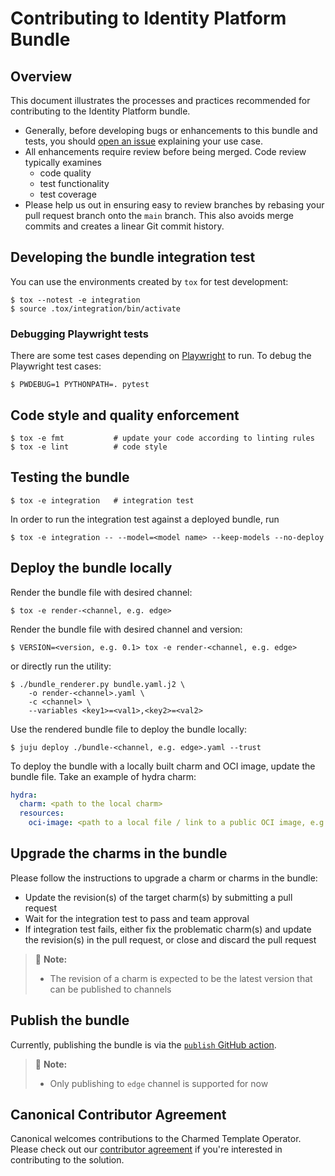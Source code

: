 # Contributing to Identity Platform Bundle

## Overview

This document illustrates the processes and practices recommended for
contributing to the Identity Platform bundle.

- Generally, before developing bugs or enhancements to this bundle and tests,
  you should [open an issue](https://github.com/canonical/iam-bundle/issues)
  explaining your use case.
- All enhancements require review before being merged. Code review typically
  examines
    - code quality
    - test functionality
    - test coverage
- Please help us out in ensuring easy to review branches by rebasing your pull
  request branch onto
  the `main` branch. This also avoids merge commits and creates a linear Git
  commit history.

## Developing the bundle integration test

You can use the environments created by `tox` for test development:

```shell
$ tox --notest -e integration
$ source .tox/integration/bin/activate
```

### Debugging Playwright tests

There are some test cases depending
on [Playwright](https://playwright.dev/python/) to run. To debug the Playwright
test cases:

```
$ PWDEBUG=1 PYTHONPATH=. pytest
```

## Code style and quality enforcement

```shell
$ tox -e fmt           # update your code according to linting rules
$ tox -e lint          # code style
```

## Testing the bundle

```shell
$ tox -e integration   # integration test
```

In order to run the integration test against a deployed bundle, run

```shell
$ tox -e integration -- --model=<model name> --keep-models --no-deploy
```

## Deploy the bundle locally

Render the bundle file with desired channel:

```shell
$ tox -e render-<channel, e.g. edge>
```

Render the bundle file with desired channel and version:

```shell
$ VERSION=<version, e.g. 0.1> tox -e render-<channel, e.g. edge>
```

or directly run the utility:

```shell
$ ./bundle_renderer.py bundle.yaml.j2 \
    -o render-<channel>.yaml \
    -c <channel> \
    --variables <key1>=<val1>,<key2>=<val2>
```

Use the rendered bundle file to deploy the bundle locally:

```shell
$ juju deploy ./bundle-<channel, e.g. edge>.yaml --trust
```

To deploy the bundle with a locally built charm and OCI image, update the bundle
file. Take an example of hydra charm:

```yaml
hydra:
  charm: <path to the local charm>
  resources:
    oci-image: <path to a local file / link to a public OCI image, e.g. ghcr.io/canonical/hydra:2.1.1>
```

## Upgrade the charms in the bundle

Please follow the instructions to upgrade a charm or charms in the bundle:

- Update the revision(s) of the target charm(s) by submitting a pull request
- Wait for the integration test to pass and team approval
- If integration test fails, either fix the problematic charm(s) and update the
  revision(s) in the pull request, or close and discard the pull request

> :rotating_light: **Note:**
>
> - The revision of a charm is expected to be the latest version that can be
    published to channels

## Publish the bundle

Currently, publishing the bundle is via
the [`publish` GitHub action](https://github.com/canonical/iam-bundle/actions/workflows/publish.yaml).

> :rotating_light: **Note:**
>
> - Only publishing to `edge` channel is supported for now

## Canonical Contributor Agreement

Canonical welcomes contributions to the Charmed Template Operator. Please check
out our [contributor agreement](https://ubuntu.com/legal/contributors) if you're
interested in contributing to the solution.
